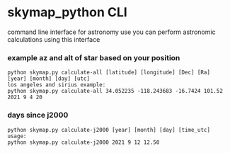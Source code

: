 # skymap_python CLI
command line interface for astronomy use 
you can perform astronomic calculations using this interface

### example az and alt of star based on your position

    python skymap.py calculate-all [latitude] [longitude] [Dec] [Ra] [year] [month] [day] [utc]
    los angeles and sirius example:
    python skymap.py calculate-all 34.052235 -118.243683 -16.7424 101.52 2021 9 4 20
    
### days since j2000

    python skymap.py calculate-j2000 [year] [month] [day] [time_utc]
    usage:
    python skymap.py calculate-j2000 2021 9 12 12.50
